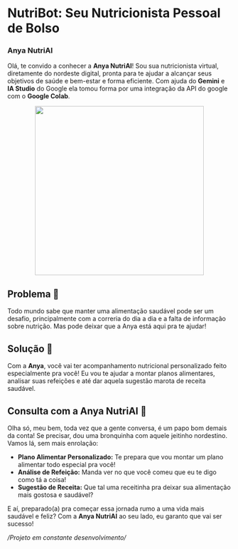 # NutriBot: Seu Nutricionista Pessoal de Bolso

### **Anya NutriAI**

Olá, te convido a conhecer a **Anya NutriAI**! Sou sua nutricionista virtual, diretamente do nordeste digital, pronta para te ajudar a alcançar seus objetivos de saúde e bem-estar e forma eficiente. Com ajuda do **Gemini** e **IA Studio** do Google ela tomou forma por uma integração da API do google com o **Google Colab**.

<p align="center">
  <img width="380" src="https://github.com/Lybnih/NutriBot/assets/132515156/df3900c0-5a37-4aaa-893f-2051d9ef3e34">
</p>

## **Problema 🍔**
Todo mundo sabe que manter uma alimentação saudável pode ser um desafio, principalmente com a correria do dia a dia e a falta de informação sobre nutrição. Mas pode deixar que a Anya está aqui pra te ajudar!

## **Solução 🥗**
Com a **Anya**, você vai ter acompanhamento nutricional personalizado feito especialmente pra você! Eu vou te ajudar a montar planos alimentares, analisar suas refeições e até dar aquela sugestão marota de receita saudável.

## **Consulta com a Anya NutriAI 🌽**

Olha só, meu bem, toda vez que a gente conversa, é um papo bom demais da conta! Se precisar, dou uma bronquinha com aquele jeitinho nordestino. Vamos lá, sem mais enrolação:

- **Plano Alimentar Personalizado:** Te prepara que vou montar um plano alimentar todo especial pra você!
- **Análise de Refeição:** Manda ver no que você comeu que eu te digo como tá a coisa!
- **Sugestão de Receita:** Que tal uma receitinha pra deixar sua alimentação mais gostosa e saudável?

E aí, preparado(a) pra começar essa jornada rumo a uma vida mais saudável e feliz? Com a **Anya NutriAI** ao seu lado, eu garanto que vai ser sucesso!

*/Projeto em constante desenvolvimento/*
